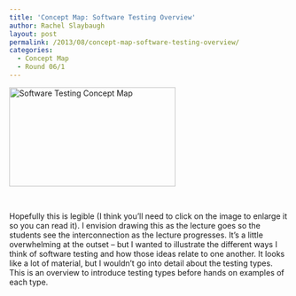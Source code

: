 ```yaml
---
title: 'Concept Map: Software Testing Overview'
author: Rachel Slaybaugh
layout: post
permalink: /2013/08/concept-map-software-testing-overview/
categories:
  - Concept Map
  - Round 06/1
---
```

[<img class="alignnone size-medium wp-image-4130" alt="Software Testing Concept Map" src="http://teaching.software-carpentry.org/wp-content/uploads/2013/08/TestingConceptMap-300x179.jpg" width="300" height="179" />][1]

&nbsp;

Hopefully this is legible (I think you&#8217;ll need to click on the image to enlarge it so you can read it). I envision drawing this as the lecture goes so the students see the interconnection as the lecture progresses. It&#8217;s a little overwhelming at the outset &#8211; but I wanted to illustrate the different ways I think of software testing and how those ideas relate to one another. It looks like a lot of material, but I wouldn&#8217;t go into detail about the testing types. This is an overview to introduce testing types before hands on examples of each type.

&nbsp;

 [1]: http://teaching.software-carpentry.org/wp-content/uploads/2013/08/TestingConceptMap.jpg
